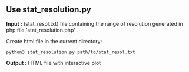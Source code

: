 ## Use stat_resolution.py
**Input :** (stat_resol.txt) file containing the range of resolution generated in php file 'stat_resolution.php'

Create html file in the current directory:
```
python3 stat_resolution.py path/to/stat_resol.txt
```

**Output :** HTML file with interactive plot

